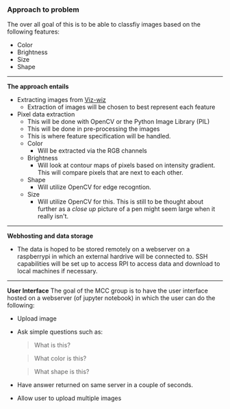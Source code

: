 ### Approach to problem 
The over all goal of this is to be able to classfiy images based on the following features:
- Color
- Brightness 
- Size 
- Shape
---

__The approach entails__
* Extracting images from [Viz-wiz](https://vizwiz.org/tasks-and-datasets/vqa/) 
  * Extraction of images will be chosen to best represent each feature 
* Pixel data extraction 
  * This will be done with OpenCV or the Python Image Library (PIL)
  * This will be done in pre-processing the images
  * This is where feature specification will be handled. 
  * Color
     * Will be extracted via the RGB channels
  * Brightness 
     * Will look at contour maps of pixels based on intensity gradient. This will compare pixels that are next to each other. 
  * Shape 
     * Will utilize OpenCV for edge recogntion. 
  * Size 
      * Will utilize OpenCV for this. This is still to be thought about further as a _close up_ picture of a pen might seem large when it really isn't.
  
---

__Webhosting and data storage__
* The data is hoped to be stored remotely on a webserver on a raspberrypi in which an external hardrive will be connected to. SSH capabilities will be set up to access RPI to access data and download to local machines if necessary. 
---
__User Interface__
The goal of the MCC group is to have the user interface hosted on a webserver (of jupyter notebook) in which the user can do the following:
* Upload image 
* Ask simple questions such as:
   > What is this?
   
   > What color is this?
   
   > What shape is this?
   
* Have answer returned on same server in a couple of seconds. 
* Allow user to upload multiple images 

